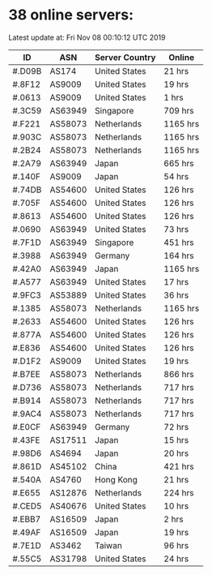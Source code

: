 # 38 online servers:

Latest update at: Fri Nov 08 00:10:12 UTC 2019

| ID | ASN | Server Country | Online |
| -- | --- | -------------- | ------ |
| #.D09B | AS174 | United States | 21 hrs |
| #.8F12 | AS9009 | United States | 19 hrs |
| #.0613 | AS9009 | United States | 1 hrs |
| #.3C59 | AS63949 | Singapore | 709 hrs |
| #.F221 | AS58073 | Netherlands | 1165 hrs |
| #.903C | AS58073 | Netherlands | 1165 hrs |
| #.2B24 | AS58073 | Netherlands | 1165 hrs |
| #.2A79 | AS63949 | Japan | 665 hrs |
| #.140F | AS9009 | Japan | 54 hrs |
| #.74DB | AS54600 | United States | 126 hrs |
| #.705F | AS54600 | United States | 126 hrs |
| #.8613 | AS54600 | United States | 126 hrs |
| #.0690 | AS63949 | United States | 73 hrs |
| #.7F1D | AS63949 | Singapore | 451 hrs |
| #.3988 | AS63949 | Germany | 164 hrs |
| #.42A0 | AS63949 | Japan | 1165 hrs |
| #.A577 | AS63949 | United States | 17 hrs |
| #.9FC3 | AS53889 | United States | 36 hrs |
| #.1385 | AS58073 | Netherlands | 1165 hrs |
| #.2633 | AS54600 | United States | 126 hrs |
| #.877A | AS54600 | United States | 126 hrs |
| #.E836 | AS54600 | United States | 126 hrs |
| #.D1F2 | AS9009 | United States | 19 hrs |
| #.B7EE | AS58073 | Netherlands | 866 hrs |
| #.D736 | AS58073 | Netherlands | 717 hrs |
| #.B914 | AS58073 | Netherlands | 717 hrs |
| #.9AC4 | AS58073 | Netherlands | 717 hrs |
| #.E0CF | AS63949 | Germany | 72 hrs |
| #.43FE | AS17511 | Japan | 15 hrs |
| #.98D6 | AS4694 | Japan | 20 hrs |
| #.861D | AS45102 | China | 421 hrs |
| #.540A | AS4760 | Hong Kong | 21 hrs |
| #.E655 | AS12876 | Netherlands | 224 hrs |
| #.CED5 | AS40676 | United States | 10 hrs |
| #.EBB7 | AS16509 | Japan | 2 hrs |
| #.49AF | AS16509 | Japan | 19 hrs |
| #.7E1D | AS3462 | Taiwan | 96 hrs |
| #.55C5 | AS31798 | United States | 24 hrs |

